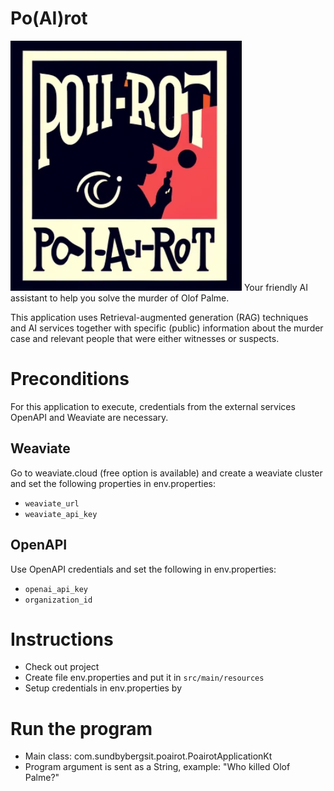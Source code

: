 # Po(AI)rot
![ Alt Text](logo.png)
Your friendly AI assistant to help you solve the murder of Olof Palme.

This application uses Retrieval-augmented generation (RAG) techniques and AI services together with specific (public) information about the murder case and relevant people that were either witnesses or suspects.

# Preconditions
For this application to execute, credentials from the external services OpenAPI and Weaviate are necessary.

## Weaviate
Go to weaviate.cloud (free option is available) and create a weaviate cluster and set the following properties in env.properties:
- `weaviate_url`
- `weaviate_api_key`

## OpenAPI
Use OpenAPI credentials and set the following in env.properties:
- `openai_api_key`
- `organization_id`

# Instructions
- Check out project
- Create file env.properties and put it in `src/main/resources`
- Setup credentials in env.properties by

# Run the program
- Main class: com.sundbybergsit.poairot.PoairotApplicationKt
- Program argument is sent as a String, example: "Who killed Olof Palme?"
